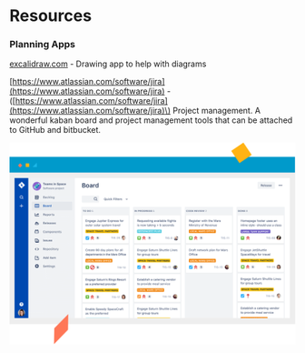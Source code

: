 # Resources

### Planning Apps

[excalidraw.com](https://excalidraw.com/) - Drawing app to help with diagrams

[https://www.atlassian.com/software/jira](https://www.atlassian.com/software/jira) - \([https://www.atlassian.com/software/jira](https://www.atlassian.com/software/jira)\) Project management. A wonderful kaban board and project management tools that can be attached to GitHub and bitbucket.

![](.gitbook/assets/jirascreenshot.png)

